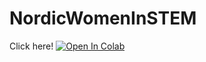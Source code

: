 # NordicWomenInSTEM

Click here! 
<a target="_blank" href="https://colab.research.google.com/github/https://colab.research.google.com/github/laumonfe/NordicWomenInSTEM/main/WorkshopForKids/funMath_collab.ipynb">
  <img src="https://colab.research.google.com/assets/colab-badge.svg" alt="Open In Colab"/>
</a>
